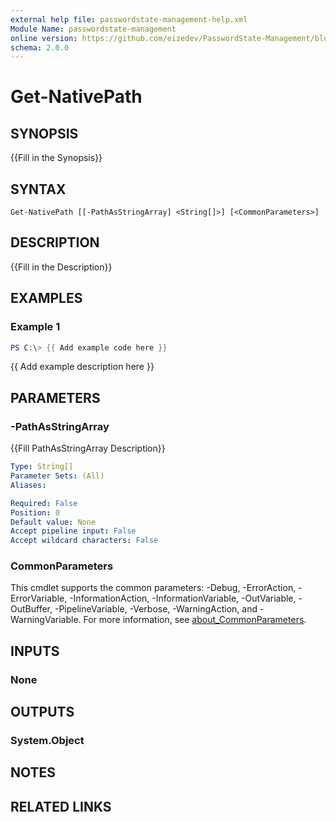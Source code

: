 ```yaml
---
external help file: passwordstate-management-help.xml
Module Name: passwordstate-management
online version: https://github.com/eizedev/PasswordState-Management/blob/master/docs/Get-NativePath.md
schema: 2.0.0
---
```


# Get-NativePath

## SYNOPSIS
{{Fill in the Synopsis}}

## SYNTAX

```
Get-NativePath [[-PathAsStringArray] <String[]>] [<CommonParameters>]
```

## DESCRIPTION
{{Fill in the Description}}

## EXAMPLES

### Example 1
```powershell
PS C:\> {{ Add example code here }}
```

{{ Add example description here }}

## PARAMETERS

### -PathAsStringArray
{{Fill PathAsStringArray Description}}

```yaml
Type: String[]
Parameter Sets: (All)
Aliases:

Required: False
Position: 0
Default value: None
Accept pipeline input: False
Accept wildcard characters: False
```

### CommonParameters
This cmdlet supports the common parameters: -Debug, -ErrorAction, -ErrorVariable, -InformationAction, -InformationVariable, -OutVariable, -OutBuffer, -PipelineVariable, -Verbose, -WarningAction, and -WarningVariable. For more information, see [about_CommonParameters](http://go.microsoft.com/fwlink/?LinkID=113216).

## INPUTS

### None

## OUTPUTS

### System.Object
## NOTES

## RELATED LINKS
